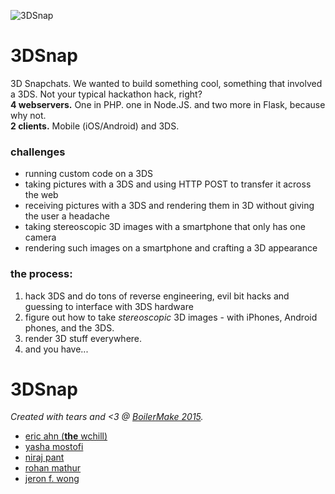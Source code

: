 ![3DSnap](https://cdn.rawgit.com/redsn0w422/3DSnap/master/iOS/3dsnap_logo.jpg)

# 3DSnap
3D Snapchats. We wanted to build something cool, something that involved a 3DS. Not your typical hackathon hack, right? <br>
**4 webservers.** One in PHP. one in Node.JS. and two more in Flask, because why not. <br>
**2 clients.** Mobile (iOS/Android) and 3DS.

### challenges
 - running custom code on a 3DS
 - taking pictures with a 3DS and using HTTP POST to transfer it across the web
 - receiving pictures with a 3DS and rendering them in 3D without giving the user a headache
 - taking stereoscopic 3D images with a smartphone that only has one camera
 - rendering such images on a smartphone and crafting a 3D appearance

### the process:
1. hack 3DS and do tons of reverse engineering, evil bit hacks and guessing to interface with 3DS hardware
2. figure out how to take _stereoscopic_ 3D images - with iPhones, Android phones, and the 3DS.
3. render 3D stuff everywhere.
4. and you have...

# 3DSnap

_Created with tears and <3 @ [BoilerMake 2015](https://boilermake.org/)._
- [eric ahn (**the** wchill)](https://github.com/wchill)
- [yasha mostofi](https://github.com/redsn0w422/)
- [niraj pant](https://github.com/xasos)
- [rohan mathur](https://github.com/mathur)
- [jeron f. wong](https://github.com/ThisIsJeron) 
